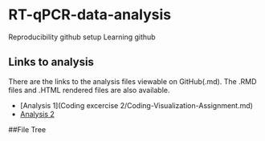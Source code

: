 # RT-qPCR-data-analysis
Reproducibility github setup
Learning github 


## Links to analysis 
There are the links to the analysis files viewable on GitHub(.md). The .RMD files and .HTML rendered files are also available. 

- [Analysis 1](Coding excercise 2/Coding-Visualization-Assignment.md)
- [Analysis 2](README.md)

##File Tree